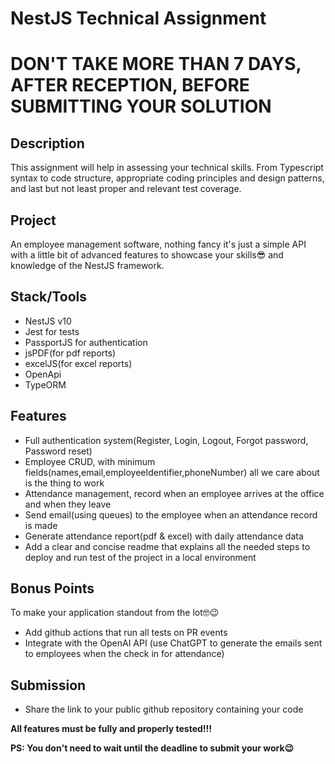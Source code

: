 # NestJS Technical Assignment

# DON'T TAKE MORE THAN 7 DAYS, AFTER RECEPTION, BEFORE SUBMITTING YOUR SOLUTION

## Description

This assignment will help in assessing your technical skills. From Typescript syntax to code structure, appropriate coding principles and design patterns, and last but not least proper and relevant test coverage.

## Project

An employee management software, nothing fancy it's just a simple API with a little bit of advanced features to showcase your skills😎 and knowledge of the NestJS framework.

## Stack/Tools

- NestJS v10
- Jest for tests
- PassportJS for authentication
- jsPDF(for pdf reports)
- excelJS(for excel reports)
- OpenApi
- TypeORM

## Features

- Full authentication system(Register, Login, Logout, Forgot password, Password reset)
- Employee CRUD, with minimum fields(names,email,employeeIdentifier,phoneNumber) all we care about is the thing to work
- Attendance management, record when an employee arrives at the office and when they leave
- Send email(using queues) to the employee when an attendance record is made
- Generate attendance report(pdf & excel) with daily attendance data
- Add a clear and concise readme that explains all the needed steps to deploy and run test of the project in a local environment

## Bonus Points
To make your application standout from the lot🤓😉

- Add github actions that run all tests on PR events
- Integrate with the OpenAI API (use ChatGPT to generate the emails sent to employees when the check in for attendance)

## Submission
- Share the link to your public github repository containing your code

**All features must be fully and properly tested!!!**

**PS: You don't need to wait until the deadline to submit your work😉**
